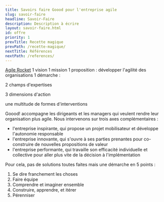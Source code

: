 ```yaml
---
title: Savoirs faire Goood pour l'entreprise agile
slug: savoir-faire
headline: Savoir-Faire
description: Description à écrire
layout: savoir-faire.html
id: offre
priority: 1
prevTitle: Recette magique
prevPath: /recette-magique/
nextTitle: Références
nextPath: /references/
---
```

[Agile Rocket](agile-rocket)
1 vision
1 mission
1 proposition : développer l'agilité des organisations
1 démarche :

2 champs d'expertises

3 dimensions d'action

une multitude de formes d'interventions

Goood! accompagne les dirigeants et les managers qui veulent rendre leur organisation plus agile. Nous intervenons sur trois axes complémentaires :
- l'entreprise inspirante, qui propose un projet mobilisateur et développe l'autonomie responsable
- l'entreprise innovante, qui s'ouvre à ses parties prenantes pour co-construire de nouvelles propositions de valeur
- l'entreprise performante, qui travaille son efficacité individuelle et collective pour aller plus vite de la décision à l'implémentation

Pour cela, pas de solutions toutes faites mais une démarche en 5 points :
1. Se dire franchement les choses
2. Faire équipe
3. Comprendre et imaginer ensemble
4. Construire, apprendre, et itérer
5. Pérenniser
